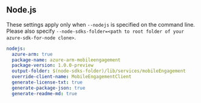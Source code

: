 ## Node.js

These settings apply only when `--nodejs` is specified on the command line.
Please also specify `--node-sdks-folder=<path to root folder of your azure-sdk-for-node clone>`.

``` yaml $(nodejs)
nodejs:
  azure-arm: true
  package-name: azure-arm-mobileengagement
  package-version: 1.0.0-preview
  output-folder: $(node-sdks-folder)/lib/services/mobileEngagement
  override-client-name: MobileEngagementClient
  generate-license-txt: true
  generate-package-json: true
  generate-readme-md: true
```
